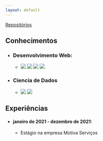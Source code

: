 ```yaml
---
layout: default
---
```


[Repositórios](./another-page.html)





## Conhecimentos

- ### Desenvolvimento Web:
    - <img src="https://img.icons8.com/color/60/000000/html-5--v1.png"/> <img src="https://img.icons8.com/color/60/000000/css3.png"/> <img src="https://img.icons8.com/material-outlined/60/000000/django.png"/> <img src="https://img.icons8.com/color/60/000000/javascript--v1.png"/>


- ### Ciencia de Dados
    - <img src="https://img.icons8.com/color/60/000000/python--v1.png"/> <img src="https://img.icons8.com/ios-filled/60/000000/circled-r.png"/>


## Experiências

- #### janeiro de 2021 - dezembro de 2021: 
    - Estágio na empresa Motiva Serviços




    

    